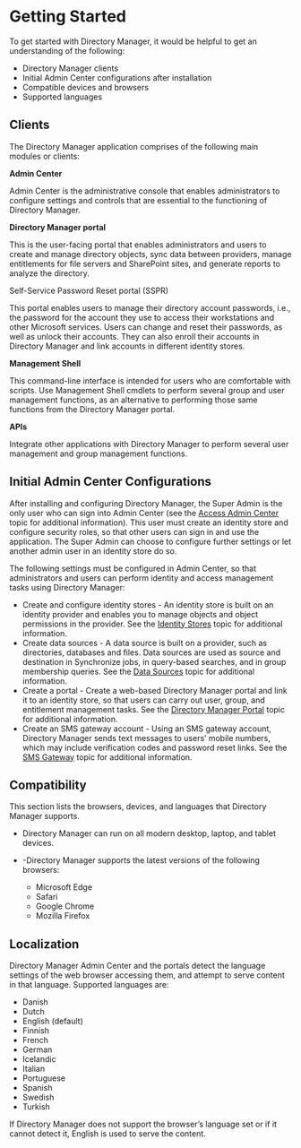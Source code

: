 # Getting Started

To get started with Directory Manager, it would be helpful to get an understanding of the following:

- Directory Manager clients
- Initial Admin Center configurations after installation
- Compatible devices and browsers
- Supported languages

## Clients

The Directory Manager application comprises of the following main modules or clients:

**Admin Center**

Admin Center is the administrative console that enables administrators to configure settings and
controls that are essential to the functioning of Directory Manager.

**Directory Manager portal**

This is the user-facing portal that enables administrators and users to create and manage directory
objects, sync data between providers, manage entitlements for file servers and SharePoint sites, and
generate reports to analyze the directory.

Self-Service Password Reset portal (SSPR)

This portal enables users to manage their directory account passwords, i.e., the password for the
account they use to access their workstations and other Microsoft services. Users can change and
reset their passwords, as well as unlock their accounts. They can also enroll their accounts in
Directory Manager and link accounts in different identity stores.

**Management Shell**

This command-line interface is intended for users who are comfortable with scripts. Use Management
Shell cmdlets to perform several group and user management functions, as an alternative to
performing those same functions from the Directory Manager portal.

**APIs**

Integrate other applications with Directory Manager to perform several user management and group
management functions.

## Initial Admin Center Configurations

After installing and configuring Directory Manager, the Super Admin is the only user who can sign
into Admin Center (see the [Access Admin Center](/docs/directorymanager/11.1/directorymanager/admincenter/signin.md) topic for additional
information). This user must create an identity store and configure security roles, so that other
users can sign in and use the application. The Super Admin can choose to configure further settings
or let another admin user in an identity store do so.

The following settings must be configured in Admin Center, so that administrators and users can
perform identity and access management tasks using Directory Manager:

- Create and configure identity stores - An identity store is built on an identity provider and
  enables you to manage objects and object permissions in the provider. See the
  [Identity Stores](/docs/directorymanager/11.1/directorymanager/admincenter/identitystore/overview.md) topic for additional information.
- Create data sources - A data source is built on a provider, such as directories, databases and
  files. Data sources are used as source and destination in Synchronize jobs, in query-based
  searches, and in group membership queries. See the
  [ Data Sources](/docs/directorymanager/11.1/directorymanager/admincenter/datasource/overview.md) topic for additional information.
- Create a portal - Create a web-based Directory Manager portal and link it to an identity store, so
  that users can carry out user, group, and entitlement management tasks. See the
  [ Directory Manager Portal](/docs/directorymanager/11.1/directorymanager/admincenter/portal/overview.md) topic for additional information.
- Create an SMS gateway account - Using an SMS gateway account, Directory Manager sends text
  messages to users’ mobile numbers, which may include verification codes and password reset links.
  See the [SMS Gateway](/docs/directorymanager/11.1/directorymanager/admincenter/smsgateway/overview.md) topic for additional information.

## Compatibility

This section lists the browsers, devices, and languages that Directory Manager supports.

- Directory Manager can run on all modern desktop, laptop, and tablet devices.
- -Directory Manager supports the latest versions of the following browsers:

  - Microsoft Edge
  - Safari
  - Google Chrome
  - Mozilla Firefox

## Localization

Directory Manager Admin Center and the portals detect the language settings of the web browser
accessing them, and attempt to serve content in that language. Supported languages are:

- Danish
- Dutch
- English (default)
- Finnish
- French
- German
- Icelandic
- Italian
- Portuguese
- Spanish
- Swedish
- Turkish

If Directory Manager does not support the browser’s language set or if it cannot detect it, English
is used to serve the content.
